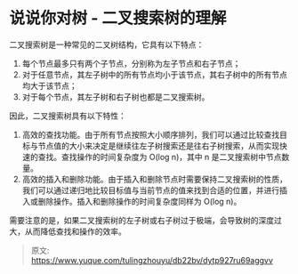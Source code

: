# 说说你对树 - 二叉搜索树的理解

二叉搜索树是一种常见的二叉树结构，它具有以下特点：

1. 每个节点最多只有两个子节点，分别称为左子节点和右子节点；
2. 对于任意节点，其左子树中的所有节点均小于该节点，其右子树中的所有节点均大于该节点；
3. 对于每个节点，其左子树和右子树也都是二叉搜索树。

因此，二叉搜索树具有以下特性：

1. 高效的查找功能。由于所有节点按照大小顺序排列，我们可以通过比较查找目标与节点值的大小来决定是继续往左子树搜索还是往右子树搜索，从而实现快速的查找。查找操作的时间复杂度为 O(log n)，其中 n 是二叉搜索树中节点数量。
2. 高效的插入和删除功能。由于插入和删除节点时需要保持二叉搜索树的性质，我们可以通过递归地比较目标值与当前节点的值来找到合适的位置，并进行插入或删除操作。插入和删除操作的时间复杂度同样为 O(log n)。

需要注意的是，如果二叉搜索树的左子树或右子树过于极端，会导致树的深度过大，从而降低查找和操作的效率。



> 原文: <https://www.yuque.com/tulingzhouyu/db22bv/dytp927ru69aggvv>